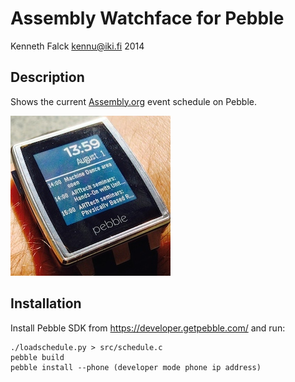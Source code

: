 # Assembly Watchface for Pebble
Kenneth Falck <kennu@iki.fi> 2014

## Description

Shows the current [Assembly.org](http://assembly.org) event schedule on Pebble.

![Screenshot](https://raw.githubusercontent.com/kennu/asmpebble/master/screenshots/asmpebble.jpg)

## Installation

Install Pebble SDK from https://developer.getpebble.com/ and run:

    ./loadschedule.py > src/schedule.c
    pebble build
    pebble install --phone (developer mode phone ip address)
